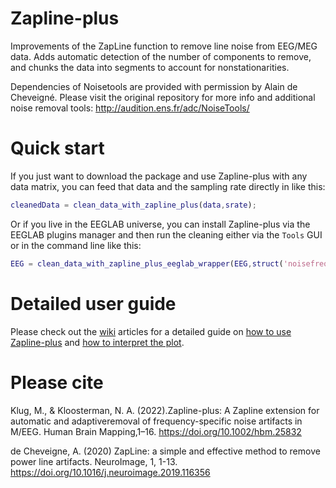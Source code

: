 # Zapline-plus
Improvements of the ZapLine function to remove line noise from EEG/MEG data. Adds automatic detection of the number of components to remove, and chunks the data into segments to account for nonstationarities.

Dependencies of Noisetools are provided with permission by Alain de Cheveigné. Please visit the original repository for more info and additional noise removal tools: http://audition.ens.fr/adc/NoiseTools/

# Quick start

If you just want to download the package and use Zapline-plus with any data matrix, you can feed that data and the sampling rate directly in like this:
```matlab
cleanedData = clean_data_with_zapline_plus(data,srate);
```

Or if you live in the EEGLAB universe, you can install Zapline-plus via the EEGLAB plugins manager and then run the cleaning either via the `Tools` GUI or in the command line like this:

```matlab
EEG = clean_data_with_zapline_plus_eeglab_wrapper(EEG,struct('noisefreqs','line')) % specifying the config is optional
```
# Detailed user guide
Please check out the [wiki](https://github.com/MariusKlug/zapline-plus/wiki) articles for a detailed guide on [how to use Zapline-plus](https://github.com/MariusKlug/zapline-plus/wiki/Zapline-plus-usage) and [how to interpret the plot](https://github.com/MariusKlug/zapline-plus/wiki/Zapline-plus-plot).

# Please cite

Klug, M., & Kloosterman, N. A. (2022).Zapline-plus: A Zapline extension for automatic and adaptiveremoval of frequency-specific noise artifacts in M/EEG. Human Brain Mapping,1–16. https://doi.org/10.1002/hbm.25832

de Cheveigne, A. (2020) ZapLine: a simple and effective method to remove power line artifacts. NeuroImage, 1, 1-13. https://doi.org/10.1016/j.neuroimage.2019.116356


